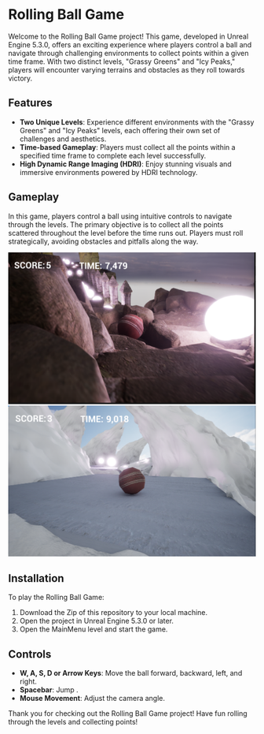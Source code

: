 # Rolling Ball Game

Welcome to the Rolling Ball Game project! This game, developed in Unreal Engine 5.3.0, offers an exciting experience where players control a ball and navigate through challenging environments to collect points within a given time frame. With two distinct levels, "Grassy Greens" and "Icy Peaks," players will encounter varying terrains and obstacles as they roll towards victory.

## Features

- **Two Unique Levels**: Experience different environments with the "Grassy Greens" and "Icy Peaks" levels, each offering their own set of challenges and aesthetics.
- **Time-based Gameplay**: Players must collect all the points within a specified time frame to complete each level successfully.
- **High Dynamic Range Imaging (HDRI)**: Enjoy stunning visuals and immersive environments powered by HDRI technology.

## Gameplay

In this game, players control a ball using intuitive controls to navigate through the levels. The primary objective is to collect all the points scattered throughout the level before the time runs out. Players must roll strategically, avoiding obstacles and pitfalls along the way.

![Game Screenshot](https://github.com/AdityasWorks/Rolling_ball_UE5/blob/master/Screenshot%202024-05-01%20125652.png)
![Game Screenshot2](https://github.com/AdityasWorks/Rolling_ball_UE5/blob/master/Screenshot%202024-05-01%20125754.png)


## Installation

To play the Rolling Ball Game:

1. Download the Zip of this repository to your local machine.
2. Open the project in Unreal Engine 5.3.0 or later.
3. Open the MainMenu level and start the game.

## Controls

- **W, A, S, D or Arrow Keys**: Move the ball forward, backward, left, and right.
- **Spacebar**: Jump .
- **Mouse Movement**: Adjust the camera angle.

Thank you for checking out the Rolling Ball Game project! Have fun rolling through the levels and collecting points!
